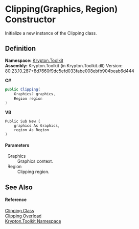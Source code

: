 # Clipping(Graphics, Region) Constructor


Initialize a new instance of the Clipping class.



## Definition
**Namespace:** <a href="79d2eac2-21f4-54ff-7552-b20c33c30600.md">Krypton.Toolkit</a>  
**Assembly:** Krypton.Toolkit (in Krypton.Toolkit.dll) Version: 80.23.10.287+8d7660f9dc5efd033fabe008ebfb904beab6d444

**C#**
``` C#
public Clipping(
	Graphics? graphics,
	Region region
)
```
**VB**
``` VB
Public Sub New ( 
	graphics As Graphics,
	region As Region
)
```



#### Parameters
<dl><dt>  Graphics</dt><dd>Graphics context.</dd><dt>  Region</dt><dd>Clipping region.</dd></dl>

## See Also


#### Reference
<a href="1a71d977-1440-2c5d-9888-20ea7ea0c26c.md">Clipping Class</a>  
<a href="00aa7c30-aaab-928f-ccd7-5c1c517e26a9.md">Clipping Overload</a>  
<a href="79d2eac2-21f4-54ff-7552-b20c33c30600.md">Krypton.Toolkit Namespace</a>  
